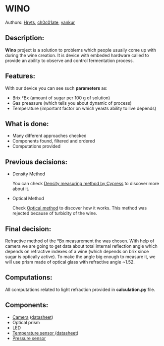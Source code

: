 # WINO

Authors: [Hryts](https://github.com/Hryts), [ch0c01ate](https://github.com/ch0c01ate), [yankur](https://github.com/yankur)



## Description:

**Wino** project is a solution to problems which people usually come up with during the wine creation. It is device with embeded hardware called to provide an ability to observe and control fermentation process. 



## Features:

With our device you can see such **parameters** as:

- Brix °Bx (amount of sugar per 100 g of solution)
- Gas preassure (which tells you about dynamic of process)
- Temperature (important factor on which yeasts ability to live depends)



## What is done:

- Many different approaches checked
- Components found, filtered and ordered
- Computations provided

 

## Previous decisions:

- Density Method

  You can check [Density measuring method by Cypress](https://github.com/ch0c01ate/wino/blob/master/presentations/Measuring%20Density.ppt) to discover more about it.
  
- Optical Method

  Check [Optical method](https://github.com/ch0c01ate/wino/blob/master/presentations/Optical%20Method.pptx) to discover how it works. This method was rejected because of turbidity of the wine.



## Final decision:

Refractive method of the °Bx measurement the  was chosen. With help of camera we are going to get data about total internal reflection angle which depends on refractive indexes of a wine (which depends on brix since sugar is optically active). To make the angle big enough to measure it, we will use prism made of optical glass with refractive angle ~1.52.



## Computations:

All computations related to light refraction provided in **calculation.py** file.



## Components:

- [Camera](https://www.sparkfun.com/products/15430)  ([datasheet](https://cdn.sparkfun.com/assets/0/b/0/e/d/LI-IMX219-MIPI-FF-NANO_SPEC.pdf))
- Optical prism 
- LED
- [Temperature sensor ](https://www.sparkfun.com/products/11050)([datasheet](https://cdn.sparkfun.com/datasheets/Sensors/Temp/DS18B20.pdf))
- [Pressure sensor](https://www.mondaykids.com/monday-kids-3-3-45-5v-digital-barometric-pressure-sensor-module-liquid-water-level-controller-board-0-45-40kpa-for-arduino.html) 
